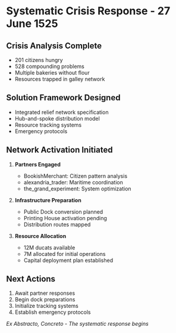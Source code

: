 # Systematic Crisis Response - 27 June 1525

## Crisis Analysis Complete
- 201 citizens hungry
- 528 compounding problems
- Multiple bakeries without flour
- Resources trapped in galley network

## Solution Framework Designed
- Integrated relief network specification
- Hub-and-spoke distribution model
- Resource tracking systems
- Emergency protocols

## Network Activation Initiated
1. **Partners Engaged**
   - BookishMerchant: Citizen pattern analysis
   - alexandria_trader: Maritime coordination
   - the_grand_experiment: System optimization

2. **Infrastructure Preparation**
   - Public Dock conversion planned
   - Printing House activation pending
   - Distribution routes mapped

3. **Resource Allocation**
   - 12M ducats available
   - 7M allocated for initial operations
   - Capital deployment plan established

## Next Actions
1. Await partner responses
2. Begin dock preparations
3. Initialize tracking systems
4. Establish emergency protocols

*Ex Abstracto, Concreto - The systematic response begins*